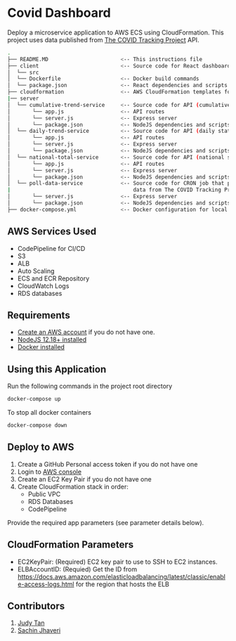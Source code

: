 # Covid Dashboard

Deploy a microservice application to AWS ECS using CloudFormation. This project uses data published from [The COVID Tracking Project](http://covidtracking.com) API.

```bash
.
├── README.MD                       <-- This instructions file
├── client                          <-- Source code for React dashboard application
│  └── src
│  └── Dockerfile                   <-- Docker build commands
│  └── package.json                 <-- React dependencies and scripts
├── cloudformation                  <-- AWS CloudFormation templates for CI/CD
|── server
│  └── cumulative-trend-service     <-- Source code for API (cumulative daily stats)
│       └── app.js                  <-- API routes
│       └── server.js               <-- Express server
│       └── package.json            <-- NodeJS dependencies and scripts
│  └── daily-trend-service          <-- Source code for API (daily stats)
│       └── app.js                  <-- API routes
│       └── server.js               <-- Express server
│       └── package.json            <-- NodeJS dependencies and scripts
│  └── national-total-service       <-- Source code for API (national stats)
│       └── app.js                  <-- API routes
│       └── server.js               <-- Express server
│       └── package.json            <-- NodeJS dependencies and scripts
│  └── poll-data-service            <-- Source code for CRON job that pulls
|                                       data from The COVID Tracking Project API
│       └── server.js               <-- Express server
│       └── package.json            <-- NodeJS dependencies and scripts
├── docker-compose.yml              <-- Docker configuration for local DEV containers
```

## AWS Services Used

- CodePipeline for CI/CD
- S3
- ALB
- Auto Scaling
- ECS and ECR Repository
- CloudWatch Logs
- RDS databases

## Requirements

- [Create an AWS account](https://portal.aws.amazon.com/billing/signup#/start) if you do not have one.
- [NodeJS 12.18+ installed](https://nodejs.org/en/download/)
- [Docker installed](https://docs.docker.com/get-docker/)

## Using this Application

Run the following commands in the project root directory

```bash
docker-compose up
```

To stop all docker containers

```bash
docker-compose down
```

## Deploy to AWS

1. Create a GitHub Personal access token if you do not have one
1. Login to [AWS console](https://console.aws.amazon.com/)
1. Create an EC2 Key Pair if you do not have one
1. Create CloudFormation stack in order:
   - Public VPC
   - RDS Databases
   - CodePipeline

Provide the required app parameters (see parameter details below).

## CloudFormation Parameters

- EC2KeyPair: (Required) EC2 key pair to use to SSH to EC2 instances.
- ELBAccountID: (Requied) Get the ID from https://docs.aws.amazon.com/elasticloadbalancing/latest/classic/enable-access-logs.html for the region that hosts the ELB

## Contributors

1. [Judy Tan](https://github.com/jt0398)
2. [Sachin Jhaveri](https://github.com/sachin796)
